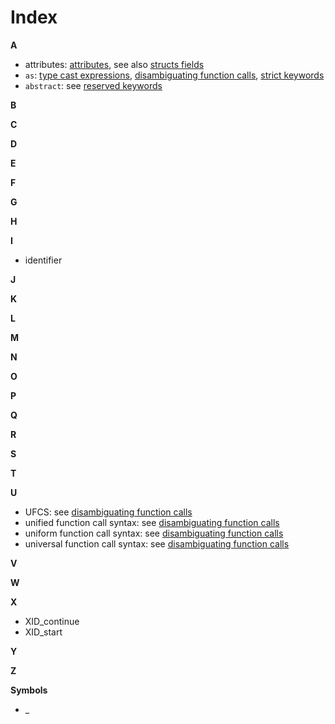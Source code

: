# Index

**A**

* <a name="attributes">attributes</a>:
  [attributes](attributes.html),
  see also [structs fields](items.html#structs)
* <a name="as">`as`</a>:
  [type cast expressions](expressions.html#type-cast-expressions),
  [disambiguating function calls],
  [strict keywords]
* <a name="abstract">`abstract`</a>: see [reserved keywords]

**B**

**C**

**D**

**E**

**F**

**G**

**H**

**I**

* identifier

**J**

**K**

**L**

**M**

**N**

**O**

**P**

**Q**

**R**

**S**

**T**

**U**

<!-- FIXME: Wikipedia still references Rust as having UFCS (https://en.wikipedia.org/wiki/Uniform_Function_Call_Syntax#Rust_programming_language) -->

* <a name="UFCS">UFCS</a>:
  see [disambiguating function calls]
* <a name="unified function call syntax">unified function call syntax</a>:
  see [disambiguating function calls]
* <a name="uniform function call syntax">uniform function call syntax</a>:
  see [disambiguating function calls]
* <a name="universal function call syntax">universal function call syntax</a>:
  see [disambiguating function calls]

**V**

**W**

**X**

* XID_continue
* XID_start

**Y**

**Z**

**Symbols**

* _


[disambiguating function calls]: expressions.html#disambiguating-function-calls

[strict keywords]: keywords.html#strict-keywords
[reserved keywords]: keywords.html#reserved-keywords
